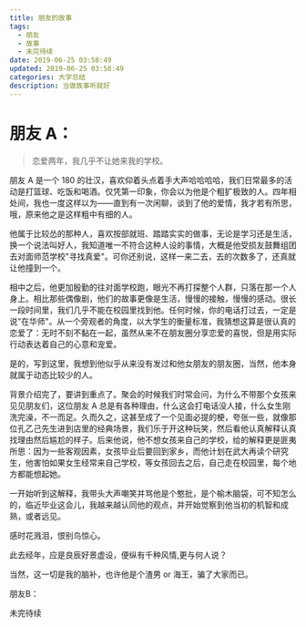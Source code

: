```yaml
---
title: 朋友的故事
tags:
  - 朋友
  - 故事
  - 未完待续
date: 2019-06-25 03:58:49
updated: 2019-06-25 03:58:49
categories: 大学总结
description: 当做故事听就好
---
```


# 朋友 A：

> 恋爱两年，我几乎不让她来我的学校。

<!-- more -->

朋友 A 是一个 180 的壮汉，喜欢仰着头点着手大声哈哈哈哈，我们日常最多的活动是打篮球、吃饭和喝酒。仅凭第一印象，你会以为他是个粗犷极致的人。四年相处间，我也一度这样以为——直到有一次闲聊，谈到了他的爱情，我才若有所思，哦，原来他之是这样粗中有细的人。

他属于比较怂的那种人，喜欢按部就班、踏踏实实的做事，无论是学习还是生活，换一个说法叫好人，我知道唯一不符合这种人设的事情，大概是他受损友鼓舞组团去对面师范学校"寻找真爱"。可你还别说，这样一来二去，去的次数多了，还真就让他撞到一个。

相中之后，他更加殷勤的往对面学校跑，眼光不再打探整个人群，只落在那一个人身上。相比那些偶像剧，他们的故事更像是生活，慢慢的接触，慢慢的感动。很长一段时间里，我们几乎不能在校园里找到他。任何时候，你的电话打过去，一定是说"在华师"。从一个旁观者的角度，以大学生的衡量标准，我猜想这算是很认真的恋爱了：无时不刻不黏在一起，虽然从来不在朋友圈分享恋爱的喜悦，但是用实际行动表达着自己的心意和宠爱。

是的，写到这里，我想到他似乎从来没有发过和他女朋友的朋友圈，当然，他本身就属于动态比较少的人。

背景介绍完了，要讲到重点了。聚会的时候我们时常会问，为什么不带那个女孩来见见朋友们，这位朋友 A 总是有各种理由，什么这会打电话没人接，什么女生刚洗完澡，不一而足。久而久之，这甚至成了一个见面必提的梗，夸张一些，就像那位孔乙己先生进到店里的经典场景，我们乐于开这种玩笑，然后看他认真解释认真找理由然后尴尬的样子。后来他说，他不想女孩来自己的学校，给的解释更是匪夷所思：因为一些客观因素，女孩毕业后要回到家乡，而他计划在武大再读个研究生，他害怕如果女生经常来自己学校，等女孩回去之后，自己走在校园里，每个地方都能想起她。

一开始听到这解释，我带头大声嘲笑并骂他是个憨批，是个榆木脑袋，可不知怎么的，临近毕业这会儿，我越来越认同他的观点，并开始觉察到他当初的机智和成熟，或者远见。

感时花溅泪，恨别鸟惊心。

此去经年，应是良辰好景虚设，便纵有千种风情,更与何人说？

当然，这一切是我的脑补，也许他是个渣男 or 海王，骗了大家而已。



朋友B：



未完待续